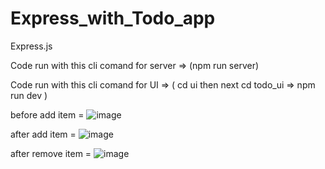 # Express_with_Todo_app
Express.js

Code run with this cli comand for server => (npm run server)

Code run with this cli comand for UI => ( cd ui then next cd todo_ui => npm run dev )

before add item = ![image](https://github.com/user-attachments/assets/fe77f5a0-126f-4cff-b412-04a347049c2c)

after add item = ![image](https://github.com/user-attachments/assets/13173e1a-0b14-419e-bc31-d3c1aa9b0bfc)

after remove item = ![image](https://github.com/user-attachments/assets/db417402-818c-46a3-aca9-8046b1252e32)





